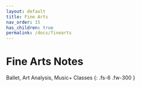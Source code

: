 ```yaml
---
layout: default
title: Fine Arts
nav_order: 15
has_children: true
permalink: /docs/finearts
---
```


# Fine Arts Notes

Ballet, Art Analysis, Music+ Classes
{: .fs-6 .fw-300 }
